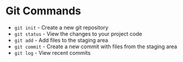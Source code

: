 # Git Commands

- `git init` - Create a new git repository
- `git status` - View the changes to your project code
- `git add` - Add files to the staging area
- `git commit` - Create a new commit with files from the staging area
- `git log` - View recent commits
